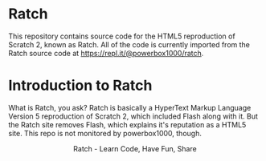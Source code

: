 # Ratch
This repository contains source code for the HTML5 reproduction of Scratch 2, known as Ratch.
All of the code is currently imported from the Ratch source code at https://repl.it/@powerbox1000/ratch.

# Introduction to Ratch
What is Ratch, you ask? Ratch is basically a HyperText Markup Language Version 5 reproduction of Scratch 2, which included Flash along with it. But the Ratch site removes Flash, which explains it's reputation as a HTML5 site. This repo is not monitored by powerbox1000, though.
<center>Ratch - Learn Code, Have Fun, Share</center>
